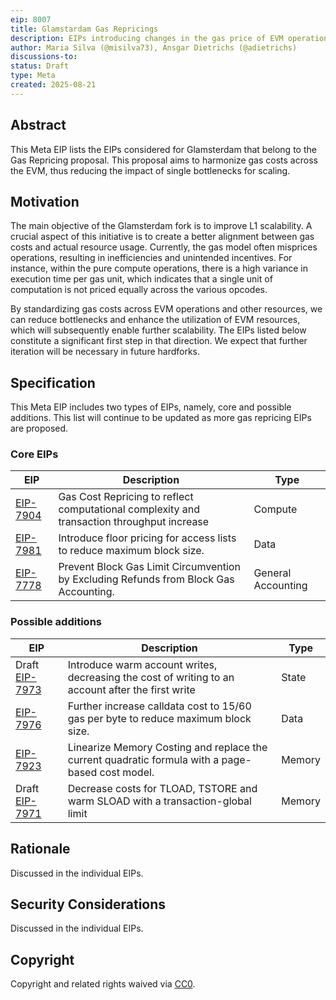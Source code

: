 ```yaml
---
eip: 8007
title: Glamstardam Gas Repricings
description: EIPs introducing changes in the gas price of EVM operations for the Glamsterdam fork
author: Maria Silva (@misilva73), Ansgar Dietrichs (@adietrichs)
discussions-to:
status: Draft
type: Meta
created: 2025-08-21
---
```



## Abstract

This Meta EIP lists the EIPs considered for Glamsterdam that belong to the Gas Repricing proposal. This proposal aims to harmonize gas costs across the EVM, thus reducing the impact of single bottlenecks for scaling.

## Motivation

The main objective of the Glamsterdam fork is to improve L1 scalability. A crucial aspect of this initiative is to create a better alignment between gas costs and actual resource usage. Currently, the gas model often misprices operations, resulting in inefficiencies and unintended incentives. For instance, within the pure compute operations, there is a high variance in execution time per gas unit, which indicates that a single unit of computation is not priced equally across the various opcodes.

By standardizing gas costs across EVM operations and other resources, we can reduce bottlenecks and enhance the utilization of EVM resources, which will subsequently enable further scalability. The EIPs listed below constitute a significant first step in that direction. We expect that further iteration will be necessary in future hardforks.

## Specification

This Meta EIP includes two types of EIPs, namely, core and possible additions. This list will continue to be updated as more gas repricing EIPs are proposed.

### Core EIPs

| EIP | Description | Type |
| -------- | -------- | -------- |
| [EIP-7904](./eip-7904.md)| Gas Cost Repricing to reflect computational complexity and transaction throughput increase | Compute |
| [EIP-7981](./eip-7981.md)| Introduce floor pricing for access lists to reduce maximum block size. | Data |
| [EIP-7778](./eip-7778.md)| Prevent Block Gas Limit Circumvention by Excluding Refunds from Block Gas Accounting. | General Accounting |

### Possible additions

| EIP | Description | Type |
| -------- | -------- | -------- |
| Draft [EIP-7973](./eip-7973.md)| Introduce warm account writes, decreasing the cost of writing to an account after the first write | State |
| [EIP-7976](./eip-7976.md)| Further increase calldata cost to 15/60 gas per byte to reduce maximum block size. | Data |
| [EIP-7923](./eip-7923.md)| Linearize Memory Costing and replace the current quadratic formula with a page-based cost model. | Memory |
| Draft [EIP-7971](./eip-7971.md)| Decrease costs for TLOAD, TSTORE and warm SLOAD with a transaction-global limit | Memory |

## Rationale

Discussed in the individual EIPs.

## Security Considerations

Discussed in the individual EIPs.

## Copyright

Copyright and related rights waived via [CC0](../LICENSE.md).
